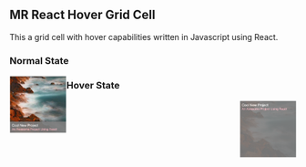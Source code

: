 ## MR React Hover Grid Cell

This a grid cell with hover capabilities written in Javascript using React.

### Normal State
  <img src="normal.png" alt="Normal State" style="float:left; width:100px;" />
  
### Hover State
  <img src="hovered.png" alt="Hovered State" style="float:right; width:100px;" />
